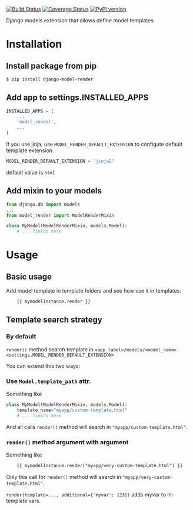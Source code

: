 [![Build Status](https://travis-ci.org/a1fred/django-model-render.svg?branch=master)](https://travis-ci.org/a1fred/django-model-render)
[![Coverage Status](https://coveralls.io/repos/github/a1fred/django-model-render/badge.svg?branch=master)](https://coveralls.io/github/a1fred/django-model-render?branch=master)
[![PyPI version](https://badge.fury.io/py/django-model-render.svg)](https://badge.fury.io/py/django-model-render)

Django models extension that allows define model templates

# Installation
## Install package from pip

```bash
$ pip install django-model-render
```

## Add app to settings.INSTALLED_APPS
```python
INSTALLED_APPS = (
    ...
    'model_render',
    ...
)
```

If you use jinja, use ```MODEL_RENDER_DEFAULT_EXTENSION``` to configute default template extension.
```python
MODEL_RENDER_DEFAULT_EXTENSION = "jinja2"
```
default value is ```html```


## Add mixin to your models
```python
from django.db import models
...
from model_render import ModelRenderMixin

class MyModel(ModelRenderMixin, models.Model):
    # ... fields here

```
# Usage
## Basic usage
Add model template in template folders and see how use it in templates:
```html
    {{ mymodelInstance.render }}
```
## Template search strategy
### By default
```render()``` method search template in ```<app_label>/models/<model_name>.<settings.MODEL_RENDER_DEFAULT_EXTENSION>```

 You can extend this two ways:
### Use ```Model.template_path``` attr.
Something like
```python
class MyModel(ModelRenderMixin, models.Model):
    template_name="myapp/custom-template.html"
    # ... fields here
```
And all calls ```render()``` method will search in ```"myapp/custom-template.html"```.

### ```render()``` method argument with argument
Something like

```html
    {{ mymodelInstance.render("myapp/very-custom-template.html") }}
```
Only this call for ```render()``` method will search in ```"myapp/very-custom-template.html"```.

```render(template=..., additional={'myvar': 123})``` adds myvar to in-template vars.
